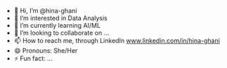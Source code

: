- 👋 Hi, I’m @hina-ghani
- 👀 I’m interested in Data Analysis
- 🌱 I’m currently learning AI/ML 
- 💞️ I’m looking to collaborate on ...
- 📫 How to reach me, through LinkedIn www.linkedin.com/in/hina-ghani
- 😄 Pronouns: She/Her
- ⚡ Fun fact: ...

